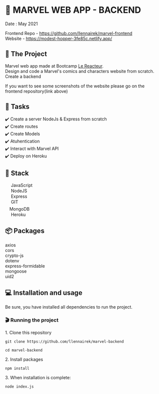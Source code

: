 # 🦸 MARVEL WEB APP - BACKEND

Date : May 2021  

Frontend Repo - https://github.com/llennairek/marvel-frontend  
Website - https://modest-hopper-3fe85c.netlify.app/

## 📝 The Project

Marvel web app made at Bootcamp [Le Reacteur](https://www.lereacteur.io/).  
Design and code a Marvel's comics and characters website from scratch.  
Create a backend

If you want to see some screenshots of the website please go on the frontend repository(link above)

## 📃 Tasks

✔️ Create a server NodeJs & Express from scratch  
✔️ Create routes  
✔️ Create Models  
✔️ Atuhentication    
✔️ Interact with Marvel API  
✔️ Deploy on Heroku  

## 🧱 Stack

<img src="https://user-images.githubusercontent.com/78684032/122961185-719a1800-d384-11eb-906a-3854e856537b.png" width="15" height="15">   JavaScript  
<img src="https://user-images.githubusercontent.com/78684032/122961755-fdac3f80-d384-11eb-9ab8-90f6862bedb8.png" width="15" height="15">   NodeJS  
<img src="https://user-images.githubusercontent.com/78684032/122961805-0bfa5b80-d385-11eb-9d91-902a3c1c4c35.png" width="15" height="15">   Express  
<img src="https://user-images.githubusercontent.com/78684032/122961951-351aec00-d385-11eb-9e76-5a10ac757b86.png" width="15" height="15">   GIT  
<img src="https://user-images.githubusercontent.com/78684032/122961978-3f3cea80-d385-11eb-843c-91cb4da109e4.png" width="10" height="20">    MongoDB   
<img src="https://user-images.githubusercontent.com/78684032/122962030-4bc14300-d385-11eb-9e93-85680a25a6d6.png" width="15" height="15">   Heroku  


## 📦 Packages
axios  
cors  
crypto-js  
dotenv  
express-formidable  
mongoose  
uid2  

## 💻 Installation and usage

Be sure, you have installed all dependencies to run the project.

### 🎬 Running the project

1️. Clone this repository

`git clone https://github.com/llennairek/marvel-backend`

`cd marvel-backend`

2️. Install packages

`npm install`

3️. When installation is complete:

`node index.js`
